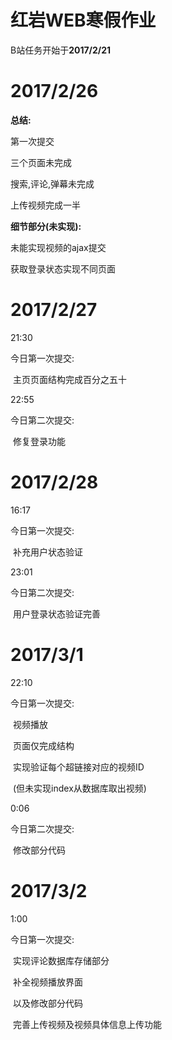 # 红岩WEB寒假作业

B站任务开始于**2017/2/21**

# 2017/2/26

**总结:**

第一次提交

三个页面未完成

搜索,评论,弹幕未完成

上传视频完成一半

**细节部分(未实现):**

未能实现视频的ajax提交

获取登录状态实现不同页面

# 2017/2/27

21:30

今日第一次提交:

​	主页页面结构完成百分之五十

22:55

今日第二次提交:

​	修复登录功能

# 2017/2/28

16:17

今日第一次提交:

​	补充用户状态验证

23:01

今日第二次提交:

​	用户登录状态验证完善

# 2017/3/1

22:10

今日第一次提交:

​	视频播放

​	页面仅完成结构

​	实现验证每个超链接对应的视频ID

​	(但未实现index从数据库取出视频)

0:06

今日第二次提交:

​	修改部分代码

# 2017/3/2

1:00

今日第一次提交:

​	实现评论数据库存储部分

​	补全视频播放界面

​	以及修改部分代码

​	完善上传视频及视频具体信息上传功能